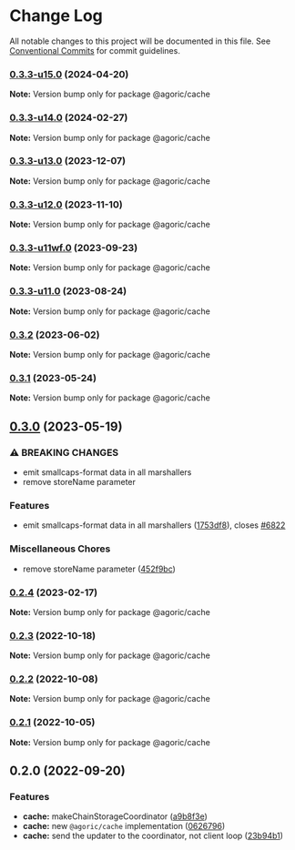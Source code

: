 # Change Log

All notable changes to this project will be documented in this file.
See [Conventional Commits](https://conventionalcommits.org) for commit guidelines.

### [0.3.3-u15.0](https://github.com/Agoric/agoric-sdk/compare/@agoric/cache@0.3.3-u14.0...@agoric/cache@0.3.3-u15.0) (2024-04-20)

**Note:** Version bump only for package @agoric/cache





### [0.3.3-u14.0](https://github.com/Agoric/agoric-sdk/compare/@agoric/cache@0.3.3-u13.0...@agoric/cache@0.3.3-u14.0) (2024-02-27)

**Note:** Version bump only for package @agoric/cache





### [0.3.3-u13.0](https://github.com/Agoric/agoric-sdk/compare/@agoric/cache@0.3.3-u12.0...@agoric/cache@0.3.3-u13.0) (2023-12-07)

**Note:** Version bump only for package @agoric/cache





### [0.3.3-u12.0](https://github.com/Agoric/agoric-sdk/compare/@agoric/cache@0.3.3-u11wf.0...@agoric/cache@0.3.3-u12.0) (2023-11-10)

**Note:** Version bump only for package @agoric/cache





### [0.3.3-u11wf.0](https://github.com/Agoric/agoric-sdk/compare/@agoric/cache@0.3.3-u11.0...@agoric/cache@0.3.3-u11wf.0) (2023-09-23)

**Note:** Version bump only for package @agoric/cache





### [0.3.3-u11.0](https://github.com/Agoric/agoric-sdk/compare/@agoric/cache@0.3.2...@agoric/cache@0.3.3-u11.0) (2023-08-24)

**Note:** Version bump only for package @agoric/cache





### [0.3.2](https://github.com/Agoric/agoric-sdk/compare/@agoric/cache@0.3.1...@agoric/cache@0.3.2) (2023-06-02)

**Note:** Version bump only for package @agoric/cache





### [0.3.1](https://github.com/Agoric/agoric-sdk/compare/@agoric/cache@0.3.0...@agoric/cache@0.3.1) (2023-05-24)

**Note:** Version bump only for package @agoric/cache





## [0.3.0](https://github.com/Agoric/agoric-sdk/compare/@agoric/cache@0.2.3...@agoric/cache@0.3.0) (2023-05-19)


### ⚠ BREAKING CHANGES

* emit smallcaps-format data in all marshallers
* remove storeName parameter

### Features

* emit smallcaps-format data in all marshallers ([1753df8](https://github.com/Agoric/agoric-sdk/commit/1753df83465785b5ee71b250770c9b012d750ffc)), closes [#6822](https://github.com/Agoric/agoric-sdk/issues/6822)


### Miscellaneous Chores

* remove storeName parameter ([452f9bc](https://github.com/Agoric/agoric-sdk/commit/452f9bc680d4f54bed5608eb0d7cf67d80d87ba0))



### [0.2.4](https://github.com/Agoric/agoric-sdk/compare/@agoric/cache@0.2.3...@agoric/cache@0.2.4) (2023-02-17)

**Note:** Version bump only for package @agoric/cache





### [0.2.3](https://github.com/Agoric/agoric-sdk/compare/@agoric/cache@0.2.2...@agoric/cache@0.2.3) (2022-10-18)

**Note:** Version bump only for package @agoric/cache





### [0.2.2](https://github.com/Agoric/agoric-sdk/compare/@agoric/cache@0.2.1...@agoric/cache@0.2.2) (2022-10-08)

**Note:** Version bump only for package @agoric/cache





### [0.2.1](https://github.com/Agoric/agoric-sdk/compare/@agoric/cache@0.2.0...@agoric/cache@0.2.1) (2022-10-05)

**Note:** Version bump only for package @agoric/cache





## 0.2.0 (2022-09-20)


### Features

* **cache:** makeChainStorageCoordinator ([a9b8f3e](https://github.com/Agoric/agoric-sdk/commit/a9b8f3ebe4ff3e25c857426781ae5c403198f234))
* **cache:** new `@agoric/cache` implementation ([0626796](https://github.com/Agoric/agoric-sdk/commit/06267961d3de36b1ddd04d9a6345775846056755))
* **cache:** send the updater to the coordinator, not client loop ([23b94b1](https://github.com/Agoric/agoric-sdk/commit/23b94b1ebd176a7f7ae90ca64d2252ed348e8836))
